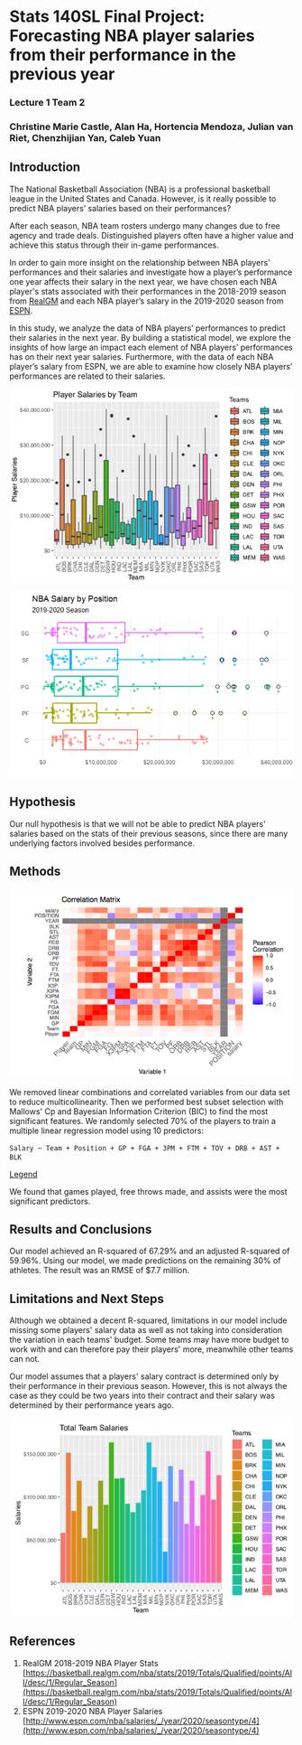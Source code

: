 # Stats 140SL Final Project: Forecasting NBA player salaries from their performance in the previous year

### Lecture 1 Team 2

### Christine Marie Castle, Alan Ha, Hortencia Mendoza, Julian van Riet, Chenzhijian Yan, Caleb Yuan

## Introduction

The National Basketball Association (NBA) is a professional basketball league in the United States and Canada. However, is it really possible to predict NBA players’ salaries based on their performances?

After each season, NBA team rosters undergo many changes due to free agency and trade deals. Distinguished players often have a higher value and achieve this status through their in-game performances.

In order to gain more insight on the relationship between NBA players’ performances and their salaries and investigate how a player’s performance one year affects their salary in the next year, we have chosen each NBA player's stats associated with their performances in the 2018-2019 season from [RealGM](https://basketball.realgm.com/nba/stats/2019/Totals/Qualified/points/All/desc/1/Regular_Season) and each NBA player’s salary in the 2019-2020 season from [ESPN](http://www.espn.com/nba/salaries/_/year/2020/seasontype/4).

In this study, we analyze the data of NBA players’ performances to predict their salaries in the next year. By building a statistical model, we explore the insights of how large an impact each element of NBA players’ performances has on their next year salaries. Furthermore, with the data of each NBA player’s salary from ESPN, we are able to examine how closely NBA players’ performances are related to their salaries.

![2019-2020 Season Player Salaries by Team](/STATS140SL_images/salaries_by_team.png)

![2019-2020 Season Player Salaries by Position](/STATS140SL_images/salary_by_position.png)

## Hypothesis

Our null hypothesis is that we will not be able to predict NBA players' salaries based on the stats of their previous seasons, since there are many underlying factors involved besides performance.

## Methods

![Correlation Heat Map](/STATS140SL_images/corr_matrix.png)

We removed linear combinations and correlated variables from our data set to reduce multicollinearity. Then we performed best subset selection with Mallows' Cp and Bayesian Information Criterion (BIC) to find the most significant features. We randomly selected 70\% of the players to train a multiple linear regression model using 10 predictors:

    Salary ~ Team + Position + GP + FGA + 3PM + FTM + TOV + DRB + AST + BLK

[Legend](https://basketball.realgm.com/info/glossary)

We found that games played, free throws made, and assists were the most significant predictors.

## Results and Conclusions

Our model achieved an R-squared of 67.29\% and an adjusted R-squared of 59.96\%. Using our model, we made predictions on the remaining 30\% of athletes. The result was an RMSE of \$7.7 million.

## Limitations and Next Steps

Although we obtained a decent R-squared, limitations in our model include missing some players' salary data as well as not taking into consideration the variation in each teams' budget. Some teams may have more budget to work with and can therefore pay their players' more, meanwhile other teams can not.

Our model assumes that a players' salary contract is determined only by their performance in their previous season. However, this is not always the case as they could be two years into their contract and their salary was determined by their performance years ago.

![2019-2020 Season Total Team Salaries](/STATS140SL_images/total_team_salaries.png)

## References

1. RealGM 2018-2019 NBA Player Stats [https://basketball.realgm.com/nba/stats/2019/Totals/Qualified/points/All/desc/1/Regular_Season](https://basketball.realgm.com/nba/stats/2019/Totals/Qualified/points/All/desc/1/Regular_Season)
2. ESPN 2019-2020 NBA Player Salaries [http://www.espn.com/nba/salaries/_/year/2020/seasontype/4](http://www.espn.com/nba/salaries/_/year/2020/seasontype/4)
